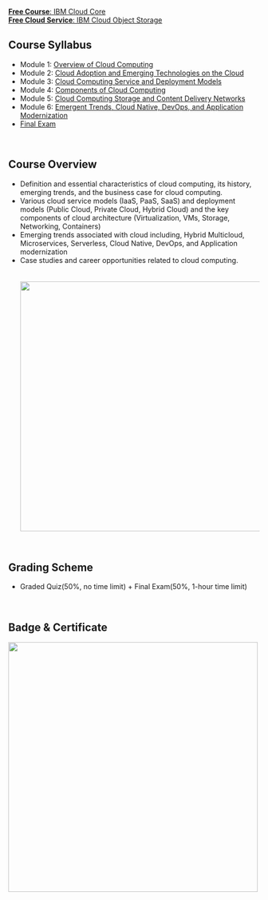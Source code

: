 [__Free Course__: IBM Cloud Core](https://cognitiveclass.ai/badges/cloud-core) <br>
[__Free Cloud Service__: IBM Cloud Object Storage](https://cocl.us/objectstorage_cc_cc0101en)

## Course Syllabus
- Module 1: [Overview of Cloud Computing](./1_Overview.md)
- Module 2: [Cloud Adoption and Emerging Technologies on the Cloud](./2_Cloud_Adoption.md)
- Module 3: [Cloud Computing Service and Deployment Models](./3_Service_and_Deployment_Models.md)
- Module 4: [Components of Cloud Computing](./4_Components.md)
- Module 5: [Cloud Computing Storage and Content Delivery Networks](./5_Storage_and_Content_Delivery_Networks.md)
- Module 6: [Emergent Trends, Cloud Native, DevOps, and Application Modernization](./6_Emergent_Trends.md)
- [Final Exam](./7_Final_Exam.md)
<br>

## Course Overview
- Definition and essential characteristics of cloud computing, its history, emerging trends, and the business case for cloud computing. 
- Various cloud service models (IaaS, PaaS, SaaS) and deployment models (Public Cloud, Private Cloud, Hybrid Cloud) and the key components of cloud architecture (Virtualization, VMs, Storage, Networking, Containers)
- Emerging trends associated with cloud including, Hybrid Multicloud, Microservices, Serverless, Cloud Native, DevOps, and Application modernization
-  Case studies and career opportunities related to cloud computing.
　　　<p><img src="https://user-images.githubusercontent.com/60066472/85094827-b39cf500-b22a-11ea-924f-47b42bb6689a.PNG" width="500"></p>
<br>

## Grading Scheme
- Graded Quiz(50%, no time limit) + Final Exam(50%, 1-hour time limit)
<br>

## Badge & Certificate
<p><img src="https://user-images.githubusercontent.com/60066472/85192741-9b96a580-b2fe-11ea-90d6-45d4ae893e17.PNG" width="500"></p>
